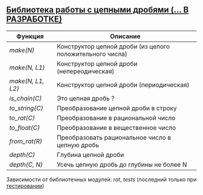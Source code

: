 ## [Библиотека работы с цепными дробями (... В РАЗРАБОТКЕ)](../libs/chain.erl)
|Функция|Описание|  
|-----------------|-----------------------------------------------------------|  
|*make(N)*| Конструктор цепной дроби (из целого положительного числа)|  
|*make(N, L1)*| Конструктор цепной дроби (непереодическая)|  
|*make(N, L1, L2)*| Конструктор цепной дроби (периодическая)|  
|*is_chain(C)*| Это цепная дробь ?|  
|*to_string(C)*| Преобразование цепной дроби в строку|  
|*to_rat(C)*| Преобразование в рациональной число|  
|*to_float(C)*| Преобразование в вещественное число|  
|*from_rat(R)*| Преобразовать рациональное число в цепную дробь|  
|*depth(C)*| Глубина цепной дроби|  
|*depth(C, N)*| Усечь цепную дробь до глубины не более N|  

Зависимости от библиотечных модулей: *rat*, *tests* (последний только при [тестировании](../libs/tests/chain_tests.erl))
